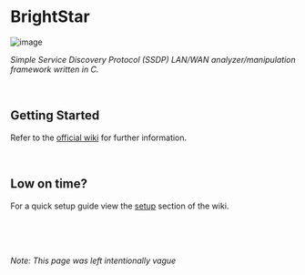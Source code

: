 # BrightStar
![image](https://github.com/PlatinumVoyager/BrightStar/assets/116006542/6c480c4a-1c11-4a7e-b53c-8269ecdc1cdd)

*Simple Service Discovery Protocol (SSDP) LAN/WAN analyzer/manipulation framework written in C.*

<br/>

## Getting Started
Refer to the  [official wiki](https://github.com/PlatinumVoyager/BrightStar/wiki) for further information.

<br/>

## Low on time?
For a quick setup guide view the [setup](https://github.com/PlatinumVoyager/BrightStar/wiki#setup) section of the wiki.

<br/>
<br/>
<br/>

*Note: This page was left intentionally vague*
